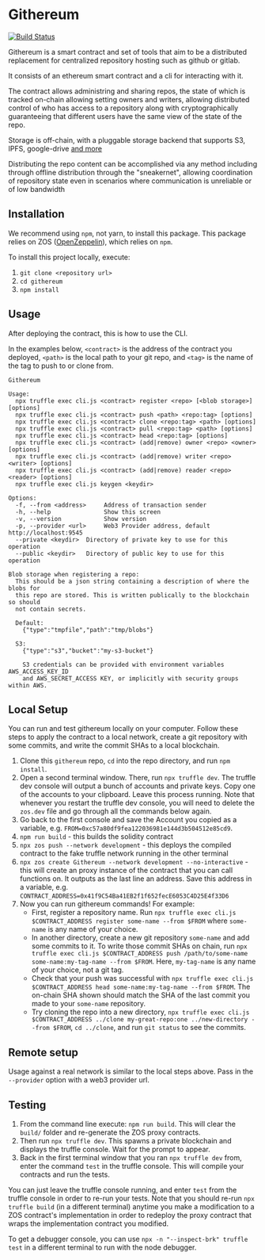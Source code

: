 # Githereum

[![Build Status](https://travis-ci.com/cardstack/githereum.svg?token=icdHtyWxYqeLi6vwJoV4&branch=master)](https://travis-ci.com/cardstack/githereum)

Githereum is a smart contract and set of tools that aim to be a distributed
replacement for centralized repository hosting such as github or gitlab.

It consists of an ethereum smart contract and a cli for interacting with it.

The contract allows administring and sharing repos, the state of which is tracked
on-chain allowing setting owners and writers, allowing distributed control of
who has access to a repository along with cryptographically guaranteeing that
different users have the same view of the state of the repo.

Storage is off-chain, with a pluggable storage backend that supports S3, IPFS,
google-drive [and more](https://www.npmjs.com/package/abstract-blob-store#some-modules-that-use-this)

Distributing the repo content can be accomplished via any method including
through offline distribution through the "sneakernet", allowing coordination of
repository state even in scenarios where communication is unreliable or of low
bandwidth


## Installation

We recommend using `npm`, not yarn, to install this package. This package relies on ZOS ([OpenZeppelin](https://openzeppelin.com/sdk/)), which relies on `npm`.

To install this project locally, execute:
1. `git clone <repository url>`
2. `cd githereum`
3. `npm install`


## Usage

After deploying the contract, this is how to use the CLI.

In the examples below, `<contract>` is the
address of the contract you deployed, `<path>` is the local path to your git repo,
and `<tag>` is the name of the tag to push to or clone from.

```
Githereum

Usage:
  npx truffle exec cli.js <contract> register <repo> [<blob storage>] [options]
  npx truffle exec cli.js <contract> push <path> <repo:tag> [options]
  npx truffle exec cli.js <contract> clone <repo:tag> <path> [options]
  npx truffle exec cli.js <contract> pull <repo:tag> <path> [options]
  npx truffle exec cli.js <contract> head <repo:tag> [options]
  npx truffle exec cli.js <contract> (add|remove) owner <repo> <owner> [options]
  npx truffle exec cli.js <contract> (add|remove) writer <repo> <writer> [options]
  npx truffle exec cli.js <contract> (add|remove) reader <repo> <reader> [options]
  npx truffle exec cli.js keygen <keydir>

Options:
  -f, --from <address>     Address of transaction sender
  -h, --help               Show this screen
  -v, --version            Show version
  -p, --provider <url>     Web3 Provider address, default http://localhost:9545
  --private <keydir>  Directory of private key to use for this operation
  --public <keydir>   Directory of public key to use for this operation

Blob storage when registering a repo:
  This should be a json string containing a description of where the blobs for
  this repo are stored. This is written publically to the blockchain so should
  not contain secrets.

  Default:
    {"type":"tmpfile","path":"tmp/blobs"}

  S3:
    {"type":"s3","bucket":"my-s3-bucket"}

    S3 credentials can be provided with environment variables AWS_ACCESS_KEY_ID
    and AWS_SECRET_ACCESS KEY, or implicitly with security groups within AWS.
```

## Local Setup

You can run and test githereum locally on your computer. Follow these steps to apply the contract to a local network, create a git repository with some commits, and write the commit SHAs to a local blockchain.

1. Clone this `githereum` repo, `cd` into the repo directory, and run `npm install`.
2. Open a second terminal window. There, run `npx truffle dev`.
The truffle dev console will output a bunch of accounts and private keys.
Copy one of the accounts to your clipboard. Leave this process running.
Note that whenever you restart the truffle dev console, you will need to delete the `zos.dev` file and go through all the commands below again.
3. Go back to the first console and save the Account you copied as a variable, e.g. `FROM=0xc57a80df9fea122036981e144d3b504512e85cd9`.
4. `npm run build` - this builds the solidity contract
5. `npx zos push --network development` - this deploys the compiled contract to the fake truffle network running in the other terminal
5. `npx zos create Githereum --network development --no-interactive` - this will create an proxy instance of the contract that you can call functions on.
   It outputs as the last line an address. Save this address in a variable, e.g. `CONTRACT_ADDRESS=0x41f9C54Ba41EB2f1f652fecE6053C4D25E4f33D6`
6. Now you can run githereum commands! For example:
    - First, register a repository name. Run `npx truffle exec cli.js $CONTRACT_ADDRESS register some-name --from $FROM` where `some-name` is any name of your choice.
    - In another directory, create a new git repository `some-name` and add some commits to it. To write those commit SHAs on chain, run `npx truffle exec cli.js $CONTRACT_ADDRESS push /path/to/some-name some-name:my-tag-name --from $FROM`. Here, `my-tag-name` is any name of your choice, not a git tag.
    - Check that your push was successful with `npx truffle exec cli.js $CONTRACT_ADDRESS head some-name:my-tag-name --from $FROM`. The on-chain SHA shown should match the SHA of the last commit you made to your `some-name` repository.
    - Try cloning the repo into a new directory, `npx truffle exec cli.js $CONTRACT_ADDRESS ../clone my-great-repo:one ../new-directory --from $FROM`, `cd ../clone`, and run `git status` to see the commits.

## Remote setup

Usage against a real network is similar to the local steps above. Pass in the `--provider` option with a web3 provider url.

## Testing
1. From the command line execute: `npm run build`. This will clear the `build/` folder and re-generate the ZOS proxy contracts.
2. Then run `npx truffle dev`. This spawns a private blockchain and displays the truffle console. Wait for the prompt to appear.
3. Back in the first terminal window that you ran `npx truffle dev` from, enter the command `test` in the truffle console. This will compile your contracts and run the tests.

You can just leave the truffle console running, and enter `test` from the truffle console in order to re-run your tests. Note that you should re-run `npx truffle build` (in a different terminal) anytime you make a modification to a ZOS contract's implementation in order to redeploy the proxy contract that wraps the implementation contract you modified.

To get a debugger console, you can use `npx -n "--inspect-brk" truffle test` in a different terminal to run with the node debugger.


